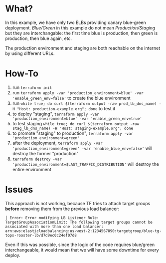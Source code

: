 # What?

In this example, we have only two ELBs providing canary blue-green deployment.
_Blue/Green_ in this example do not mean _Production/Staging_ but they are interchangable: the first time blue is production, then green is production, then blue again, etc.

The production environment and staging are both reachable on the internet by using different URLs.

# How-To


1. run `terraform init`
2. run `terraform apply -var 'production_environment=blue' -var 'enable_green_env=false'` to create the blue environment
3. run `while true; do curl $(terraform output -raw prod_lb_dns_name) -H "Host: production-example.org"; done` to test it
4. to deploy "staging", `terraform apply -var 'production_environment=blue' -var 'enable_green_env=true'`
5. to test staging `while true; do curl $(terraform output -raw stag_lb_dns_name) -H "Host: staging-example.org"; done`
6. to promote "staging" to production", `terraform apply -var 'production_environment=green'`
7. after the deployment, `terraform apply -var 'production_environment=green' -var 'enable_blue_env=false'` will destroy the former "production"
8. `terraform destroy -var 'production_environment=$LAST_TRAFFIC_DISTRIBUTION'` will destroy the entire environment

# Issues

This approach is not working, because TF tries to attach target groups __before__ removing them from the previous load balancer:
```
│ Error: Error modifying LB Listener Rule: TargetGroupAssociationLimit: The following target groups cannot be associated with more than one load balancer: arn:aws:elasticloadbalancing:us-west-2:1234567890:targetgroup/blue-tg-tops-rooster-lb/d7d9ec0c24ef07d8
```

Even if this was possible, since the logic of the code requires blue/green interchangeable, it would mean that we will have some downtime for every deploy.
